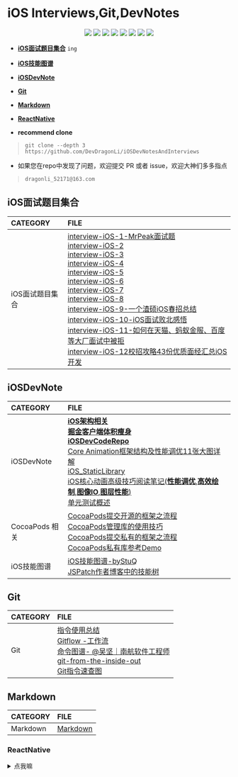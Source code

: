 #  iOS Interviews,Git,DevNotes 

</p>
<p align='center'>
<img src="http://githubbadges.com/star.svg?user=DevDragonLi&repo=iOSDevNotesAndInterviews">
<img src="http://githubbadges.com/fork.svg?user=DevDragonLi&repo=iOSDevNotesAndInterviews">
<img src="https://img.shields.io/badge/build-passing-brightgreen.svg">
<img src="https://img.shields.io/badge/platform-iOS-ff69b4.svg">
<img src="https://img.shields.io/badge/language-Swift-abcdef.svg">
<img src="https://img.shields.io/badge/PR-welcome%20!-brightgreen.svg?colorA=a0cd34">
<img src="https://img.shields.io/packagist/l/doctrine/orm.svg">
<img src="https://img.shields.io/github/last-commit/google/skia.svg">
</p>

- **[iOS面试题目集合](#iOSinterview)** `ing`
- **[iOS技能图谱](#iOSinterview)**
- **[iOSDevNote](#iOSDevNote)**
- **[Git](#Git)**
- **[Markdown](#Markdown)**
- **[ReactNative](#ReactNative)**

- **recommend clone**

> `git clone --depth 3 https://github.com/DevDragonLi/iOSDevNotesAndInterviews `

-  如果您在repo中发现了问题，欢迎提交 PR 或者 issue，欢迎大神们多多指点

>  `dragonli_52171@163.com`

## <a name="iOSinterview"></a> iOS面试题目集合

| CATEGORY | FILE |  
|:----|:----|
|iOS面试题目集合|[interview-iOS-1-MrPeak面试题](./interview-iOS/interview-iOS-1.md)<br>[interview-iOS-2](./interview-iOS/interview-iOS-2.md)<br>[interview-iOS-3](./interview-iOS/interview-iOS-3.md)<br>[interview-iOS-4](./interview-iOS/interview-iOS-4.md)<br>[interview-iOS-5](./interview-iOS/interview-iOS-5.md)<br>[interview-iOS-6](./interview-iOS/interview-iOS-6.md)<br>[interview-iOS-7](./interview-iOS/interview-iOS-7.md)<br>[interview-iOS-8](./interview-iOS/interview-iOS-8.md)<br>[interview-iOS-9-一个渣硕iOS春招总结](./interview-iOS/interview-iOS-9-一个渣硕iOS春招总结.md)<br>[interview-iOS-10-iOS面试败北感悟](./interview-iOS/interview-iOS-10-iOS面试败北感悟.md)<br>[interview-iOS-11-如何在天猫、蚂蚁金服、百度等大厂面试中被拒](./interview-iOS/interview-iOS-11-如何在天猫、蚂蚁金服、百度等大厂面试中被拒.md)<br>[interview-iOS-12校招攻略43份优质面经汇总iOS开发](./interview-iOS/interview-iOS-12校招攻略43份优质面经汇总iOS开发.md) |


## <a name="iOSDevNote"></a> iOSDevNote

| CATEGORY | FILE |  
|:----|:----|
|iOSDevNote|[**iOS架构相关**](./iOSNote/iOS_architecture.pdf)<br>[**掘金客户端体积瘦身**](./iOSNote/appThin/readme.md)<br>[**iOSDevCodeRepo**](https://github.com/DevDragonLi/iOSDevDemo)<br>[Core Animation框架结构及性能调优11张大图详解](https://github.com/DevDragonLi/Core-AnimationPerformanceOptimization)<br>[iOS_StaticLibrary](./iOSNote/iOS_StaticLibrary/readme.md)<br>[iOS核心动画高级技巧阅读笔记(**性能调优**,**高效绘制**,**图像IO**,**图层性能**)](./iOSNote/iOS-coreAnimationNote.md)<br>[单元测试概述](./iOSNote/UnitTesting.md)|
|CocoaPods 相关 |[CocoaPods提交开源的框架之流程](./iOSNote/CocoaPods/cocoapods-podspec.md)<br> [CocoaPods管理库的使用技巧](./iOSNote/CocoaPods/CocoaPods管理库的使用技巧.md)<br>[CocoaPods提交私有的框架之流程](./iOSNote/CocoaPods/Pod&&spec.md) <br>[CocoaPods私有库参考Demo](https://github.com/DevDragonLi/iOSDevDemo/tree/master/1-DevDemo/PodPrivate_demo )|
|iOS技能图谱|[iOS技能图谱-byStuQ](./iOSNote/map-MobileDev-iOSDev.md)<br>[JSPatch作者博客中的技能树](./images/iOSDev-bang.png)|

## <a name="Git"></a> Git

| CATEGORY | FILE |  
|:----|:----|
| Git |[指令使用总结](./Git.md)<br>[Gitflow -工作流](./other/Gitflow.md)<br>[命令图谱- @吴坚｜南航软件工程师](https://github.com/TeamStuQ/skill-map/blob/master/data/map-Git.md)<br>[git-from-the-inside-out](https://maryrosecook.com/blog/post/git-from-the-inside-out)<br>[Git指令速查图](./images/git_easy.jpg)|

## <a name="Markdown"></a> Markdown
| CATEGORY | FILE |  
|:----|:----|
| Markdown |[Markdown](./other/Markdown.md)|


### <a name="ReactNative"></a> ReactNative 

<details>
<summary> 点我嘛 </summary>

- [ReactNative-install](./iOSNote/ReactNative-install.md)

- **RN学习资料分享**
	- [RN中文网](http://reactnative.cn)
	- [facebook-React-native官网](https://facebook.github.io/react-native/)
	- [极客学院](http://wiki.jikexueyuan.com/project/react-native/)

- react-native-training 

	- [react-native-training](https://www.gitbook.com/book/unbug/react-native-training/details)

	- [video](http://list.youku.com/albumlist/show?id=27615900&ascending=1&page=1)

- 开源资料部分

	- [官方参考](https://github.com/facebook/react-native/tree/master/Examples)

	- `ReactNativeSources文件夹明细(迁移文件到coding)`[地址](https://coding.net/u/LFL/p/GitHubRepo/git)
	- 【简寻沙龙】《加速创业的魔法-React Native》 张旭.pdf
	-  移动端会场03 朱柯军 - 《天猫 React Native 实践与探索》
	- 方志刚）React Native - iOS 开发吐槽大会  (2016-11.11 更新)

<details>
